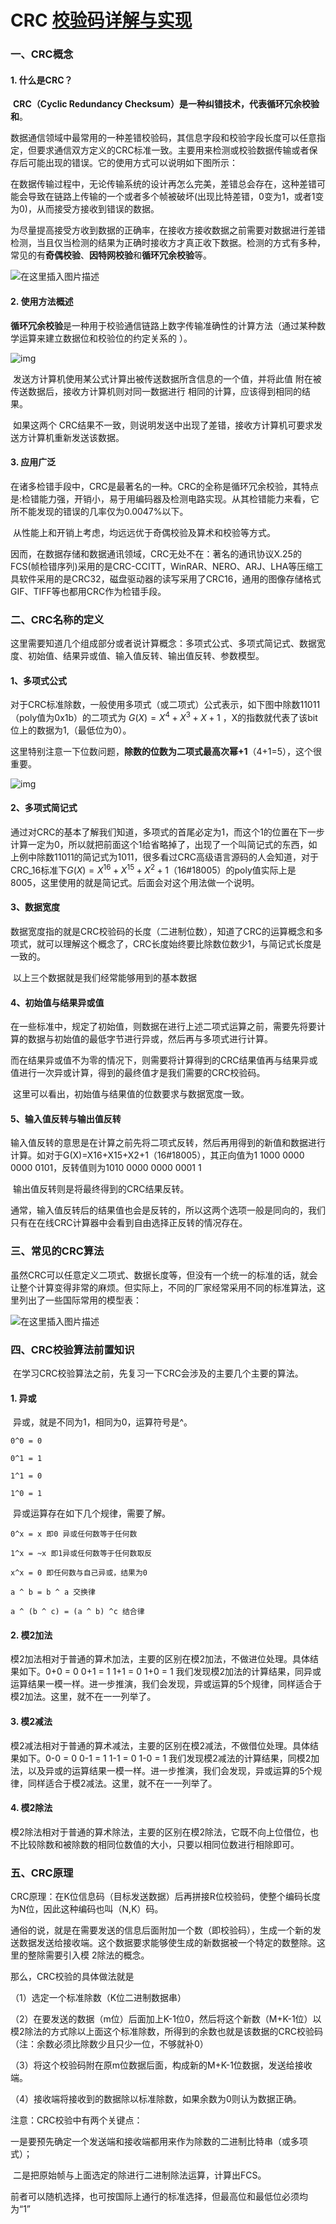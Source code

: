 # CRC [校验码详解与实现](https://blog.csdn.net/huanxiajioabu/article/details/131323291)

### 一、CRC概念

#### 1. 什么是CRC？

​    **CRC（Cyclic Redundancy Checksum）**是一种纠错技术，代表**循环冗余校验和**。

​    数据通信领域中最常用的一种差错校验码，其信息字段和校验字段长度可以任意指定，但要求通信双方定义的CRC标准一致。主要用来检测或校验数据传输或者保存后可能出现的错误。它的使用方式可以说明如下图所示：

​    在数据传输过程中，无论传输系统的设计再怎么完美，差错总会存在，这种差错可能会导致在链路上传输的一个或者多个帧被破坏(出现比特差错，0变为1，或者1变为0)，从而接受方接收到错误的数据。

​    为尽量提高接受方收到数据的正确率，在接收方接收数据之前需要对数据进行差错检测，当且仅当检测的结果为正确时接收方才真正收下数据。检测的方式有多种，常见的有**奇偶校验**、**因特网校验**和**循环冗余校验**等。

![在这里插入图片描述](https://img-blog.csdnimg.cn/dcc7548da7c24368b106698ad067a984.png)

#### 2. 使用方法概述

​    **循环冗余校验**是一种用于校验通信链路上数字传输准确性的计算方法（通过某种数学运算来建立数据位和校验位的约定关系的 ）。

![img](https://img-blog.csdnimg.cn/533b1c35cf654fe08858c95b34368f1d.png)

​    发送方计算机使用某公式计算出被传送数据所含信息的一个值，并将此值 附在被传送数据后，接收方计算机则对同一数据进行 相同的计算，应该得到相同的结果。

​    如果这两个 CRC结果不一致，则说明发送中出现了差错，接收方计算机可要求发送方计算机重新发送该数据。

#### 3. 应用广泛

​    在诸多检错手段中，CRC是最著名的一种。CRC的全称是循环冗余校验，其特点是:检错能力强，开销小，易于用编码器及检测电路实现。从其检错能力来看，它所不能发现的错误的几率仅为0.0047%以下。

​    从性能上和开销上考虑，均远远优于奇偶校验及算术和校验等方式。

​    因而，在数据存储和数据通讯领域，CRC无处不在：著名的通讯协议X.25的FCS(帧检错序列)采用的是CRC-CCITT，WinRAR、NERO、ARJ、LHA等压缩工具软件采用的是CRC32，磁盘驱动器的读写采用了CRC16，通用的图像存储格式GIF、TIFF等也都用CRC作为检错手段。

### 二、CRC名称的定义

​    这里需要知道几个组成部分或者说计算概念：多项式公式、多项式简记式、数据宽度、初始值、结果异或值、输入值反转、输出值反转、参数模型。

#### 1、多项式公式

​    对于CRC标准除数，一般使用多项式（或二项式）公式表示，如下图中除数11011（poly值为0x1b）的二项式为   $G(X)=X^4+X^3+X+1$  ，X的指数就代表了该bit位上的数据为1,（最低位为0）。 

​    这里特别注意一下位数问题，**除数的位数为二项式最高次幂+1**（4+1=5），这个很重要。

![img](https://img-blog.csdnimg.cn/ecf696b1070a460bbaae735cb6057dcf.png)

#### 2、多项式简记式

​    通过对CRC的基本了解我们知道，多项式的首尾必定为1，而这个1的位置在下一步计算一定为0，所以就把前面这个1给省略掉了，出现了一个叫简记式的东西，如上例中除数11011的简记式为1011，很多看过CRC高级语言源码的人会知道，对于CRC_16标准下$G(X)=X^{16}+X^{15}+X^2+1$（16#18005）的poly值实际上是8005，这里使用的就是简记式。后面会对这个用法做一个说明。

#### 3、数据宽度

​    数据宽度指的就是CRC校验码的长度（二进制位数），知道了CRC的运算概念和多项式，就可以理解这个概念了，CRC长度始终要比除数位数少1，与简记式长度是一致的。

​    以上三个数据就是我们经常能够用到的基本数据

#### 4、初始值与结果异或值

​    在一些标准中，规定了初始值，则数据在进行上述二项式运算之前，需要先将要计算的数据与初始值的最低字节进行异或，然后再与多项式进行计算。

​    而在结果异或值不为零的情况下，则需要将计算得到的CRC结果值再与结果异或值进行一次异或计算，得到的最终值才是我们需要的CRC校验码。

​    这里可以看出，初始值与结果值的位数要求与数据宽度一致。

#### 5、输入值反转与输出值反转

​    输入值反转的意思是在计算之前先将二项式反转，然后再用得到的新值和数据进行计算。如对于G(X)=X16+X15+X2+1（16#18005），其正向值为1 1000 0000 0000 0101，反转值则为1010 0000 0000 0001 1

​    输出值反转则是将最终得到的CRC结果反转。

​    通常，输入值反转后的结果值也会是反转的，所以这两个选项一般是同向的，我们只有在在线CRC计算器中会看到自由选择正反转的情况存在。

### 三、常见的CRC算法

​    虽然CRC可以任意定义二项式、数据长度等，但没有一个统一的标准的话，就会让整个计算变得非常的麻烦。但实际上，不同的厂家经常采用不同的标准算法，这里列出了一些国际常用的模型表：

![在这里插入图片描述](https://img-blog.csdnimg.cn/d0cb9e246ec34bc38cd5db77cb65a2a3.png)



### 四、CRC校验算法前置知识

​    在学习CRC校验算法之前，先复习一下CRC会涉及的主要几个主要的算法。

#### 1. 异或

​    异或，就是不同为1，相同为0，运算符号是^。

```cobol
0^0 = 0

0^1 = 1

1^1 = 0

1^0 = 1
```

​     异或运算存在如下几个规律，需要了解。

```cobol
0^x = x 即0 异或任何数等于任何数

1^x = ~x 即1异或任何数等于任何数取反

x^x = 0 即任何数与自己异或，结果为0

a ^ b = b ^ a 交换律

a ^ (b ^ c) = (a ^ b) ^c 结合律
```

#### 2. 模2加法

​    模2加法相对于普通的算术加法，主要的区别在模2加法，不做进位处理。具体结果如下。0+0 = 0 0+1 = 1 1+1 = 0 1+0 = 1 我们发现模2加法的计算结果，同异或运算结果一模一样。进一步推演，我们会发现，异或运算的5个规律，同样适合于模2加法。这里，就不在一一列举了。

#### 3. 模2减法

​    模2减法相对于普通的算术减法，主要的区别在模2减法，不做借位处理。具体结果如下。0-0 = 0 0-1 = 1 1-1 = 0 1-0 = 1 我们发现模2减法的计算结果，同模2加法，以及异或的运算结果一模一样。进一步推演，我们会发现，异或运算的5个规律，同样适合于模2减法。这里，就不在一一列举了。

#### 4. 模2除法

​    模2除法相对于普通的算术除法，主要的区别在模2除法，它既不向上位借位，也不比较除数和被除数的相同位数值的大小，只要以相同位数进行相除即可。

### 五、CRC原理

​    CRC原理：在K位信息码（目标发送数据）后再拼接R位校验码，使整个编码长度为N位，因此这种编码也叫（N,K）码。

​    通俗的说，就是在需要发送的信息后面附加一个数（即校验码），生成一个新的发送数据发送给接收端。这个数据要求能够使生成的新数据被一个特定的数整除。这里的整除需要引入模 2除法的概念。

那么，CRC校验的具体做法就是

（1）选定一个标准除数（K位二进制数据串）

（2）在要发送的数据（m位）后面加上K-1位0，然后将这个新数（M+K-1位）以模2除法的方式除以上面这个标准除数，所得到的余数也就是该数据的CRC校验码（注：余数必须比除数少且只少一位，不够就补0）

（3）将这个校验码附在原m位数据后面，构成新的M+K-1位数据，发送给接收端。

（4）接收端将接收到的数据除以标准除数，如果余数为0则认为数据正确。

注意：CRC校验中有两个关键点：

​    一是要预先确定一个发送端和接收端都用来作为除数的二进制比特串（或多项式）；

​    二是把原始帧与上面选定的除进行二进制除法运算，计算出FCS。

​    前者可以随机选择，也可按国际上通行的标准选择，但最高位和最低位必须均为“1”